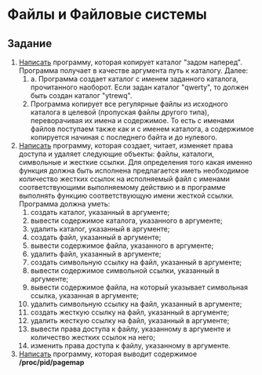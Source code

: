 # Файлы и Файловые системы

## Задание
1. [Написать](src/1) программу, которая копирует каталог "задом наперед". Программа получает в качестве аргумента путь к каталогу. Далее:
    1. a. Программа создает каталог с именем заданного каталога, прочитанного наоборот. Если задан каталог "qwerty", то должен быть создан каталог "ytrewq".
    2. Программа копирует все регулярные файлы из исходного каталога в целевой (пропуская файлы другого типа), переворачивая их имена и содержимое. То есть с именами файлов поступаем также как и с именем каталога, а содержимое копируется начиная с последнего байта и до нулевого.
2. [Написать](src/2) программу, которая создает, читает, изменяет права доступа и удаляет следующие объекты: файлы, каталоги, символьные и жесткие ссылки. Для определения того какая именно функция должна быть исполнена предлагается иметь необходимое количество жестких ссылок на исполняемый файл с именами соответствующими выполняемому действию и в программе выполнять функцию соответствующую имени жесткой ссылки. Программа должна уметь:
    1. создать каталог, указанный в аргументе;
    2. вывести содержимое каталога, указанного в аргументе;
    3. удалить каталог, указанный в аргументе;
    4. создать файл, указанный в аргументе;
    5. вывести содержимое файла, указанного в аргументе;
    6. удалить файл, указанный в аргументе;
    7. создать символьную ссылку на файл, указанный в аргументе;
    8. вывести содержимое символьной ссылки, указанный в аргументе;
    9. вывести содержимое файла, на который указывает символьная ссылка, указанная в аргументе;
    10. удалить символьную ссылку на файл, указанный в аргументе;
    11. создать жесткую ссылку на файл, указанный в аргументе;
    12. удалить жесткую ссылку на файл, указанный в аргументе;
    13. вывести права доступа к файлу, указанному в аргументе и количество жестких ссылок на него;
    14. изменить права доступа к файлу, указанному в аргументе.
3. [Написать](src/3) программу, которая выводит содержимое **/proc/pid/pagemap**
